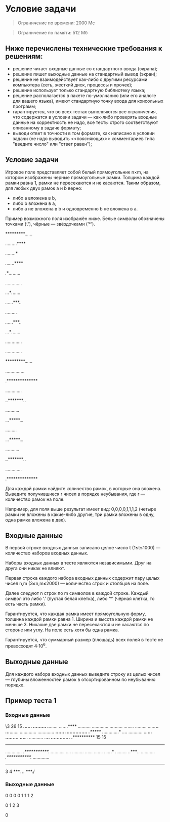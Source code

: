 # Условие задачи

> Ограничение по времени: 2000 Мс

> Ограничение по памяти: 512 Мб

## Ниже перечислены технические требования к решениям:
- решение читает входные данные со стандартного ввода (экрана);
- решение пишет выходные данные на стандартный вывод (экран);
- решение не взаимодействует как-либо с другими ресурсами компьютера (сеть, жесткий диск, процессы и прочее);
- решение использует только стандартную библиотеку языка;
- решение располагается в пакете по-умолчанию (или его аналоге для вашего языка), имеют стандартную точку входа для консольных программ;
- гарантируется, что во всех тестах выполняются все ограничения, что содержатся в условии задачи — как-либо проверять входные данные на корректность не надо, все тесты строго соответствуют описанному в задаче формату;
- выводи ответ в точности в том формате, как написано в условии задачи (не надо выводить <<поясняющих>> комментариев типа "введите число" или "ответ равен");

## Условие задачи

Игровое поле представляет собой белый прямоугольник n×m, на котором изображены черные прямоугольные рамки. Толщина каждой рамки равна 1, рамки не пересекаются и не касаются. Таким образом, для любых двух рамок a и b верно:
- либо a вложена в b,
- либо b вложена в a,
- либо a не вложена в b и одновременно b не вложена в a.

Пример возможного поля изображён ниже. Белые символы обозначены точками (‘.’), чёрные — звёздочками (‘*’). 

*********......

*.......*..****

*.***...*..*..*

*.*.*...*..****

*.***...*......

*.......*......

*...***.*......

*...*.*.*.***..

*...*.*.*.*.*..

*...*.*.*.***..

*...***.*......

*.......*......

*.......*......

*********......



...............

.**************

.*............*

.*.*********..*

.*.*.......*..*

.*.*.*****.*..*

.*.*.*...*.*..*

.*.*.*****.*..*

.*.*.......*..*

.*.*********..*

.*............*

.**************


Для каждой рамки найдите количество рамок, в которые она вложена. Выведите получившиеся r чисел в порядке неубывания, где r — количество рамок на поле.

Например, для поля выше результат имеет вид: 0,0,0,0,1,1,1,2 (четыре рамки не вложены в какие-либо другие, три рамки вложены в одну, одна рамка вложена в две).

## Входные данные

В первой строке входных данных записано целое число t (1≤t≤1000) — количество наборов входных данных.

Наборы входных данных в тесте являются независимыми. Друг на друга они никак не влияют.

Первая строка каждого набора входных данных содержит пару целых чисел n,m (3≤n,m≤2000) — количество строк и столбцов на поле.

Далее следуют n строк по m символов в каждой строке. Каждый символ это либо ‘.’ (пустая белая клетка), либо ‘*’ (чёрная клетка, то есть часть рамки).

Гарантируется, что каждая рамка имеет прямоугольную форму, толщина каждой рамки равна 1. Ширина и высота каждой рамки не меньше 3. Никакие две рамки не пересекаются и не касаются по стороне или углу. На поле есть хотя бы одна рамка.

Гарантируется, что суммарный размер (площадь) всех полей в тесте не превосходят 4⋅10<sup>6</sup>.

## Выходные данные

Для каждого набора входных данных выведите строку из целых чисел — глубины вложенностей рамок в отсортированном по неубыванию порядке.

## Пример теста 1

### Входные данные

\3
26 15
*********......
*.......*..****
*.***...*..*..*
*.*.*...*..****
*.***...*......
*.......*......
*...***.*......
*...*.*.*.***..
*...*.*.*.*.*..
*...*.*.*.***..
*...***.*......
*.......*......
*.......*......
*********......
...............
.**************
.*............*
.*.*********..*
.*.*.......*..*
.*.*.*****.*..*
.*.*.*...*.*..*
.*.*.*****.*..*
.*.*.......*..*
.*.*********..*
.*............*
.**************
15 15
***************
*.............*
*.***********.*
*.*.........*.*
*.*.*******.*.*
*.*.*.....*.*.*
*.*.*.***.*.*.*
*.*.*.*.*.*.*.*
*.*.*.***.*.*.*
*.*.*.....*.*.*
*.*.*******.*.*
*.*.........*.*
*.***********.*
*.............*
***************
3 4
***.
*.*.
***./

### Выходные данные

0 0 0 0 1 1 1 2 

0 1 2 3 

0 
